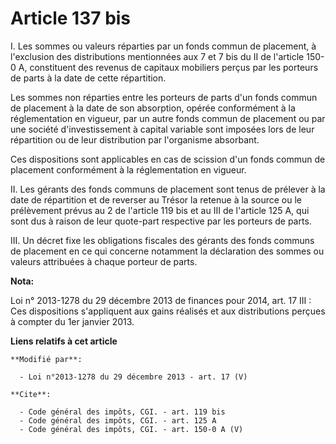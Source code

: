 # Article 137 bis

I. Les sommes ou valeurs réparties par un fonds commun de placement, à l'exclusion des distributions mentionnées aux 7 et 7
bis du II de l'article 150-0 A, constituent des revenus de capitaux mobiliers perçus par les porteurs de parts à la date de
cette répartition. 

Les sommes non réparties entre les porteurs de parts d'un fonds commun de placement à la date de son absorption, opérée
conformément à la réglementation en vigueur, par un autre fonds commun de placement ou par une société d'investissement à
capital variable sont imposées lors de leur répartition ou de leur distribution par l'organisme absorbant. 

Ces dispositions sont applicables en cas de scission d'un fonds commun de placement conformément à la réglementation en
vigueur. 

II. Les gérants des fonds communs de placement sont tenus de prélever à la date de répartition et de reverser au Trésor la
retenue à la source ou le prélèvement prévus au 2 de l'article 119 bis et au III de l'article 125 A, qui sont dus à raison de
leur quote-part respective par les porteurs de parts. 

III. Un décret fixe les obligations fiscales des gérants des fonds communs de placement en ce qui concerne notamment la
déclaration des sommes ou valeurs attribuées à chaque porteur de parts.

**Nota:**

Loi n° 2013-1278 du 29 décembre 2013 de finances pour 2014, art. 17 III : Ces dispositions s'appliquent aux gains réalisés et
aux distributions perçues à compter du 1er janvier 2013.

**Liens relatifs à cet article**

	**Modifié par**:

	  - Loi n°2013-1278 du 29 décembre 2013 - art. 17 (V)

	**Cite**:

	  - Code général des impôts, CGI. - art. 119 bis
	  - Code général des impôts, CGI. - art. 125 A
	  - Code général des impôts, CGI. - art. 150-0 A (V)
